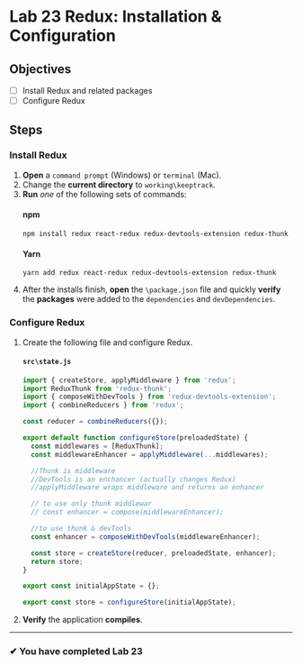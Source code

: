# Lab 23 Redux: Installation & Configuration

## Objectives

- [ ] Install Redux and related packages
- [ ] Configure Redux

## Steps

### Install Redux

1. **Open** a `command prompt` (Windows) or `terminal` (Mac).
1. Change the **current directory** to `working\keeptrack`.
1. **Run** _one_ of the following sets of commands:
   #### npm
   ```shell
   npm install redux react-redux redux-devtools-extension redux-thunk
   ```
   #### Yarn
   ```shell
   yarn add redux react-redux redux-devtools-extension redux-thunk
   ```
1. After the installs finish, **open** the `\package.json` file and quickly **verify** the **packages** were added to the `dependencies` and `devDependencies`.

### Configure Redux

1. Create the following file and configure Redux.

   #### `src\state.js`

   ```ts
   import { createStore, applyMiddleware } from 'redux';
   import ReduxThunk from 'redux-thunk';
   import { composeWithDevTools } from 'redux-devtools-extension';
   import { combineReducers } from 'redux';

   const reducer = combineReducers({});

   export default function configureStore(preloadedState) {
     const middlewares = [ReduxThunk];
     const middlewareEnhancer = applyMiddleware(...middlewares);

     //Thunk is middleware
     //DevTools is an enchancer (actually changes Redux)
     //applyMiddleware wraps middleware and returns an enhancer

     // to use only thunk middlewar
     // const enhancer = compose(middlewareEnhancer);

     //to use thunk & devTools
     const enhancer = composeWithDevTools(middlewareEnhancer);

     const store = createStore(reducer, preloadedState, enhancer);
     return store;
   }

   export const initialAppState = {};

   export const store = configureStore(initialAppState);
   ```

1. **Verify** the application **compiles**.

---

### &#10004; You have completed Lab 23
